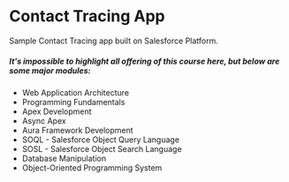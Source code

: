 # Contact Tracing App

Sample Contact Tracing app built on Salesforce Platform.

##### It's impossible to highlight all offering of this course here, but below are some major modules:

- Web Application Architecture
- Programming Fundamentals
- Apex Development
- Async Apex
- Aura Framework Development
- SOQL - Salesforce Object Query Language
- SOSL - Salesforce Object Search Language
- Database Manipulation
- Object-Oriented Programming System
